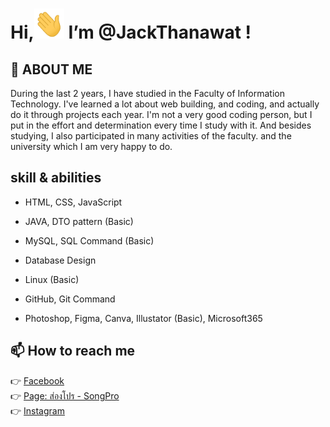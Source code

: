 # Hi,<img src="Hi.gif" height="48" width="48" >  I’m @JackThanawat !
## 👀 ABOUT ME
During the last 2 years, I have studied in the Faculty of Information Technology. I've learned a lot about web building, and coding, and actually do it through projects each year. I'm not a very good coding person, but I put in the effort and determination every time I study with it. And besides studying, I also participated in many activities of the faculty. and the university which I am very happy to do.

## skill & abilities
- HTML, CSS, JavaScript 
- JAVA, DTO pattern (Basic)
- MySQL, SQL Command (Basic)
- Database Design 
- Linux (Basic)
- GitHub, Git Command

- Photoshop, Figma, Canva, Illustator (Basic), Microsoft365


## 📫 How to reach me 
👉 [Facebook](https://www.facebook.com/tnw.jack/)<br>
👉 [Page: ส่องโปร - SongPro](https://www.facebook.com/songpro.online) <br>
👉 [Instagram](https://www.instagram.com/jack.tnw/)<br><br>
